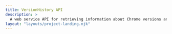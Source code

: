 ```yaml
---
title: VersionHistory API
description: >
  A web service API for retrieving information about Chrome versions and releases.
layout: "layouts/project-landing.njk"
---
```


